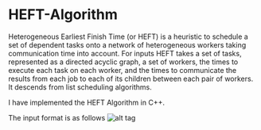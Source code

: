 # HEFT-Algorithm
Heterogeneous Earliest Finish Time (or HEFT) is a heuristic to schedule a set of dependent tasks onto a network of heterogeneous workers taking communication time into account. For inputs HEFT takes a set of tasks, represented as a directed acyclic graph, a set of workers, the times to execute each task on each worker, and the times to communicate the results from each job to each of its children between each pair of workers. It descends from list scheduling algorithms.

I have implemented the HEFT Algorithm in C++.

The input format is as follows
![alt tag](https://drive.google.com/file/d/0B3QiAQXeY8lLUzlseUJJaUhZeUU/view?usp=sharing)
